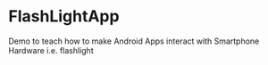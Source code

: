 # FlashLightApp
Demo to teach how to make Android Apps interact with Smartphone Hardware i.e. flashlight
